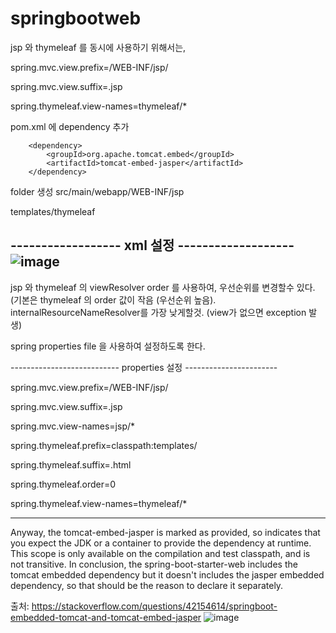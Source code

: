 # springbootweb

jsp 와 thymeleaf 를 동시에 사용하기 위해서는,

spring.mvc.view.prefix=/WEB-INF/jsp/

spring.mvc.view.suffix=.jsp

spring.thymeleaf.view-names=thymeleaf/*

pom.xml 에 dependency 추가

		
		<dependency>
			<groupId>org.apache.tomcat.embed</groupId>
			<artifactId>tomcat-embed-jasper</artifactId>
		</dependency>
		
folder 생성
src/main/webapp/WEB-INF/jsp

templates/thymeleaf


------------------ xml 설정 -------------------
![image](https://user-images.githubusercontent.com/31008617/117141032-094da200-ade9-11eb-935d-46e39b9733c6.png)
-------------------------------------------------------------------

jsp 와 thymeleaf 의 viewResolver order 를 사용하여, 우선순위를 변경할수 있다. (기본은 thymeleaf 의 order 값이 작음 (우선순위 높음). internalResourceNameResolver를 가장 낮게할것. (view가 없으면 exception 발생)

spring properties file 을 사용하여 설정하도록 한다.

--------------------------- properties 설정 -----------------------

spring.mvc.view.prefix=/WEB-INF/jsp/

spring.mvc.view.suffix=.jsp

spring.mvc.view-names=jsp/*

spring.thymeleaf.prefix=classpath:templates/

spring.thymeleaf.suffix=.html

spring.thymeleaf.order=0

spring.thymeleaf.view-names=thymeleaf/*

--------------------------------------------------------------------

Anyway, the tomcat-embed-jasper is marked as provided, so indicates that you expect the JDK or a container to provide the dependency at runtime. This scope is only available on the compilation and test classpath, and is not transitive.
In conclusion, the spring-boot-starter-web includes the tomcat embedded dependency but it doesn't includes the jasper embedded dependency, so that should be the reason to declare it separately.

출처: <https://stackoverflow.com/questions/42154614/springboot-embedded-tomcat-and-tomcat-embed-jasper> 
![image](https://user-images.githubusercontent.com/31008617/117125494-8b7f9b80-add4-11eb-8617-78f233992f1d.png)


